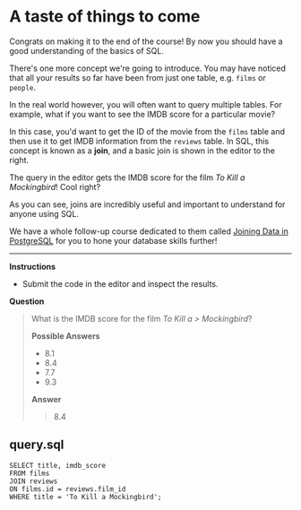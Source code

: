 # A taste of things to come

Congrats on making it to the end of the course! By now you should have a good understanding of the basics of SQL.

There's one more concept we're going to introduce. You may have noticed that all your results so far have been from just one table, e.g. `films` or `people`.

In the real world however, you will often want to query multiple tables. For example, what if you want to see the IMDB score for a particular movie?

In this case, you'd want to get the ID of the movie from the `films` table and then use it to get IMDB information from the `reviews` table. In SQL, this concept is known as a **join**, and a basic join is shown in the editor to the right.

The query in the editor gets the IMDB score for the film *To Kill a Mockingbird*! Cool right?

As you can see, joins are incredibly useful and important to understand for anyone using SQL.

We have a whole follow-up course dedicated to them called [Joining Data in PostgreSQL](https://www.datacamp.com/courses/joining-data-in-postgresql) for you to hone your database skills further!

<hr>

**Instructions**

* Submit the code in the editor and inspect the results.

**Question**
> 
> What is the IMDB score for the film *To Kill a > Mockingbird*?
> 
> **Possible Answers**
> * 8.1
> * 8.4
> * 7.7
> * 9.3
> 
> **Answer**
> > 8.4

## query.sql
```
SELECT title, imdb_score
FROM films
JOIN reviews
ON films.id = reviews.film_id
WHERE title = 'To Kill a Mockingbird';
```